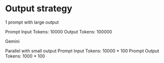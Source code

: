 # Output strategy

1 prompt with large output

Prompt Input Tokens: 10000
Output Tokens: 100000

Gemini


Parallel with small output
Prompt Input Tokens: 10000 * 100
Prompt Output Tokens: 1000 * 100

